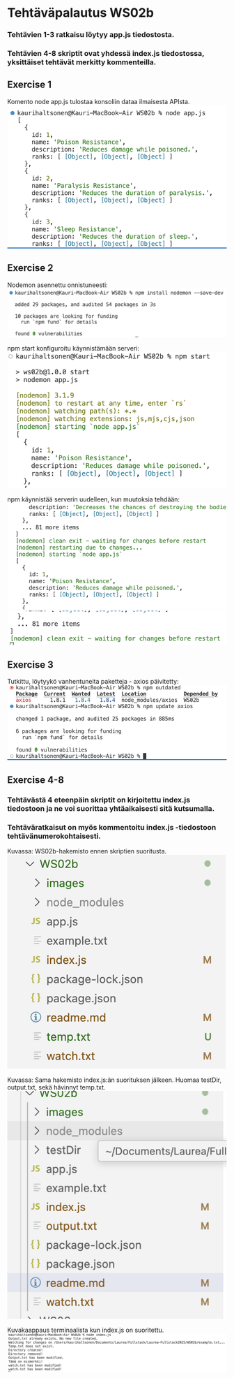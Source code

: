 # Tehtäväpalautus WS02b
### Tehtävien 1-3 ratkaisu löytyy app.js tiedostosta.
### Tehtävien 4-8 skriptit ovat yhdessä index.js tiedostossa, yksittäiset tehtävät merkitty kommenteilla.

## Exercise 1
Komento node app.js tulostaa konsoliin dataa ilmaisesta APIsta.
![image](https://github.com/kaurih/Laurea-Fullstack2025/blob/main/WS02b/images/ex1.png)
## Exercise 2
Nodemon asennettu onnistuneesti:
![image](https://github.com/kaurih/Laurea-Fullstack2025/blob/main/WS02b/images/ex2a.png)

npm start konfiguroitu käynnistämään serveri:
![image](https://github.com/kaurih/Laurea-Fullstack2025/blob/main/WS02b/images/ex2b.png)

npm käynnistää serverin uudelleen, kun muutoksia tehdään:
![image](https://github.com/kaurih/Laurea-Fullstack2025/blob/main/WS02b/images/ex2c.png)
![image](https://github.com/kaurih/Laurea-Fullstack2025/blob/main/WS02b/images/ex2d.png)
## Exercise 3
Tutkittu, löytyykö vanhentuneita paketteja - axios päivitetty:
![image](https://github.com/kaurih/Laurea-Fullstack2025/blob/main/WS02b/images/ex3a.png)

## Exercise 4-8
### Tehtävästä 4 eteenpäin skriptit on kirjoitettu index.js tiedostoon ja ne voi suorittaa yhtäaikaisesti sitä kutsumalla.
### Tehtäväratkaisut on myös kommentoitu index.js -tiedostoon tehtävänumerokohtaisesti.

Kuvassa: WS02b-hakemisto ennen skriptien suoritusta.
![image](https://github.com/kaurih/Laurea-Fullstack2025/blob/main/WS02b/images/directories1.png)

Kuvassa: Sama hakemisto index.js:än suorituksen jälkeen. Huomaa testDir, output.txt, sekä hävinnyt temp.txt.
![image](https://github.com/kaurih/Laurea-Fullstack2025/blob/main/WS02b/images/directories2.png)

Kuvakaappaus terminaalista kun index.js on suoritettu.
![image](https://github.com/kaurih/Laurea-Fullstack2025/blob/main/WS02b/images/terminal3.png)